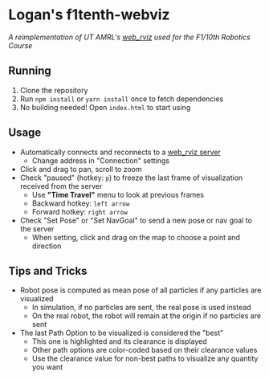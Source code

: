 # Logan's f1tenth-webviz

*A reimplementation of UT AMRL's [web_rviz][web_rviz] used for the F1/10th Robotics Course*

## Running

1. Clone the repository
2. Run `npm install` or `yarn install` once to fetch dependencies
3. No building needed! Open `index.html` to start using

## Usage

* Automatically connects and reconnects to a [web_rviz server](server)
    * Change address in "Connection" settings
* Click and drag to pan, scroll to zoom
* Check "paused" (hotkey: `p`) to freeze the last frame of visualization received from the server
    * Use **"Time Travel"** menu to look at previous frames
    * Backward hotkey: `left arrow`
    * Forward hotkey: `right arrow`
* Check "Set Pose" or "Set NavGoal" to send a new pose or nav goal to the server
    * When setting, click and drag on the map to choose a point and direction

## Tips and Tricks

* Robot pose is computed as mean pose of all particles if any particles are visualized
    * In simulation, if no particles are sent, the real pose is used instead
    * On the real robot, the robot will remain at the origin if no particles are sent
* The last Path Option to be visualized is considered the "best"
    * This one is highlighted and its clearance is displayed
    * Other path options are color-coded based on their clearance values
    * Use the clearance value for non-best paths to visualize any quantity you want

[server]: https://github.com/ut-amrl/f1tenth_course/tree/master/src/websocket
[web_rviz]: https://github.com/ut-amrl/f1tenth_course/blob/master/web_rviz.html
